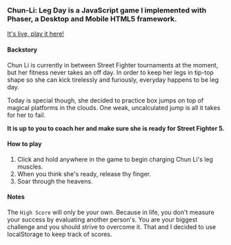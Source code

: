 ### Chun-Li: Leg Day is a JavaScript game I implemented with Phaser, a Desktop and Mobile HTML5 framework.

[It's live, play it here!](http://kvntrn.me/Been-Jumping/)

#### Backstory

Chun Li is currently in between Street Fighter tournaments at the moment, but her fitness never takes an off day.
In order to keep her legs in tip-top shape so she can kick tirelessly and furiously, everyday happens to be leg day.

Today is special though, she decided to practice box jumps on top of magical platforms in the clouds.
One weak, uncalculated jump is all it takes for her to fail.

**It is up to you to coach her and make sure she is ready for Street Fighter 5.**

#### How to play

1) Click and hold anywhere in the game to begin charging Chun Li's leg muscles.
2) When you think she's ready, release thy finger.
3) Soar through the heavens.


#### Notes

The `High Score` will only be your own. Because in life, you don't measure your success by evaluating another person's. You are your biggest challenge and you should strive to overcome it. That and I decided to use localStorage to keep track of scores. 


